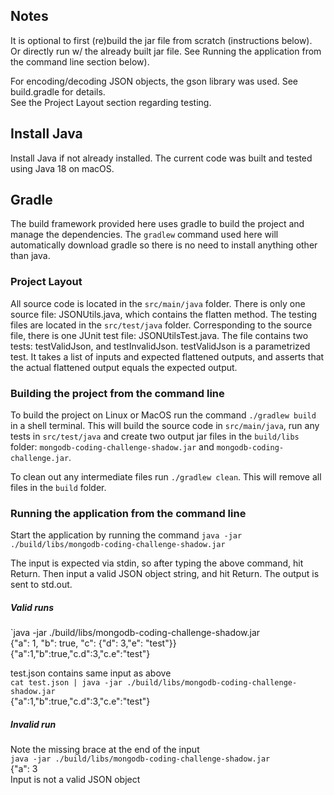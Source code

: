 ## Notes

It is optional to first (re)build the jar file from scratch (instructions below).<br/>
Or directly run w/ the already built jar file. See Running the application from the command line section below).

For encoding/decoding JSON objects, the gson library was used. See build.gradle for details.<br/>
See the Project Layout section regarding testing.

## Install Java

Install Java if not already installed. The current code was built and tested using Java 18 on macOS.

## Gradle

The build framework provided here uses gradle to build the project and manage the dependencies.  The `gradlew` command used here will
automatically download gradle so there is no need to install anything other than java.

### Project Layout

All source code is located in the `src/main/java` folder.
There is only one source file: JSONUtils.java, which contains the flatten method.
The testing files are located in the `src/test/java` folder.
Corresponding to the source file, there is one JUnit test file: JSONUtilsTest.java.
The file contains two tests: testValidJson, and testInvalidJson.
testValidJson is a parametrized test.
It takes a list of inputs and expected flattened outputs, and asserts that the actual flattened output equals the expected output.

### Building the project from the command line

To build the project on Linux or MacOS run the command `./gradlew build` 
in a shell terminal.  This will build the source code in
`src/main/java`, run any tests in `src/test/java` and create two output
jar files in the `build/libs` folder: `mongodb-coding-challenge-shadow.jar` and `mongodb-coding-challenge.jar`.

To clean out any intermediate files run `./gradlew clean`.  This will remove all files in the `build` folder.

### Running the application from the command line

Start the application by running the command
`java -jar ./build/libs/mongodb-coding-challenge-shadow.jar`

The input is expected via stdin, so after typing the above command, hit Return.
Then input a valid JSON object string, and hit Return.
The output is sent to std.out.

##### Valid runs
`java -jar ./build/libs/mongodb-coding-challenge-shadow.jar  
{"a": 1, "b": true, "c": {"d": 3,"e": "test"}}  
{"a":1,"b":true,"c.d":3,"c.e":"test"}  

test.json contains same input as above<br/>
`cat test.json | java -jar ./build/libs/mongodb-coding-challenge-shadow.jar`<br/>
{"a":1,"b":true,"c.d":3,"c.e":"test"}

##### Invalid run
Note the missing brace at the end of the input<br/>
`java -jar ./build/libs/mongodb-coding-challenge-shadow.jar`<br/>
{"a": 3<br/>
Input is not a valid JSON object<br/>
